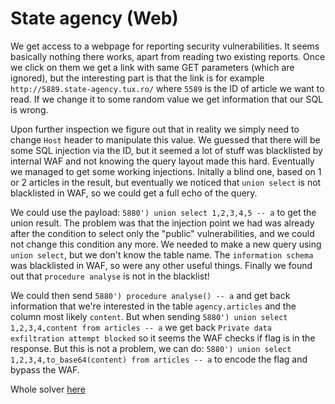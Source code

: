 # State agency (Web)

We get access to a webpage for reporting security vulnerabilities.
It seems basically nothing there works, apart from reading two existing reports.
Once we click on them we get a link with same GET parameters (which are ignored), but the interesting part is that the link is for example `http://5889.state-agency.tux.ro/` where `5589` is the ID of article we want to read.
If we change it to some random value we get information that our SQL is wrong.

Upon further inspection we figure out that in reality we simply need to change `Host` header to manipulate this value.
We guessed that there will be some SQL injection via the ID, but it seemed a lot of stuff was blacklisted by internal WAF and not knowing the query layout made this hard.
Eventually we managed to get some working injections.
Initally a blind one, based on 1 or 2 articles in the result, but eventually we noticed that `union select` is not blacklisted in WAF, so we could get a full echo of the query.

We could use the payload: `5880') union select 1,2,3,4,5 -- a` to get the union result.
The problem was that the injection point we had was already after the condition to select only the "public" vulnerabilities, and we could not change this condition any more.
We needed to make a new query using `union select`, but we don't know the table name.
The `information schema` was blacklisted in WAF, so were any other useful things.
Finally we found out that `procedure analyse` is not in the blacklist!

We could then send `5880') procedure analyse() -- a` and get back information that we're interested in the table `agency.articles` and the column most likely `content`.
But when sending `5880') union select 1,2,3,4,content from articles -- a` we get back `Private data exfiltration attempt blocked` so it seems the WAF checks if flag is in the response.
But this is not a problem, we can do: `5880') union select 1,2,3,4,to_base64(content) from articles -- a` to encode the flag and bypass the WAF.

Whole solver [here](sql.py)

